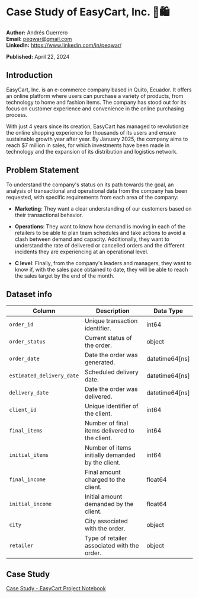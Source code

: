 # Case Study of EasyCart, Inc. 🛒🛍️
**Author:** Andrés Guerrero <br />
**Email:** peqwar@gmail.com <br />
**LinkedIn:** <a href="https://www.linkedin.com/in/peqwar/" target="_blank">https://www.linkedin.com/in/peqwar/</a>

**Published:** April 22, 2024

## Introduction

EasyCart, Inc. is an e-commerce company based in Quito, Ecuador. It offers an online platform where users can purchase a variety of products, from technology to home and fashion items. The company has stood out for its focus on customer experience and convenience in the online purchasing process.

With just 4 years since its creation, EasyCart has managed to revolutionize the online shopping experience for thousands of its users and ensure sustainable growth year after year. By January 2025, the company aims to reach $7 million in sales, for which investments have been made in technology and the expansion of its distribution and logistics network. 

## Problem Statement

To understand the company's status on its path towards the goal, an analysis of transactional and operational data from the company has been requested, with specific requirements from each area of the company:

- **Marketing**: They want a clear understanding of our customers based on their transactional behavior. 

- **Operations**: They want to know how demand is moving in each of the retailers to be able to plan team schedules and take actions to avoid a clash between demand and capacity. Additionally, they want to understand the rate of delivered or cancelled orders and the different incidents they are experiencing at an operational level.

- **C level**: Finally, from the company's leaders and managers, they want to know if, with the sales pace obtained to date, they will be able to reach the sales target by the end of the month.

## Dataset info

| Column              | Description                                                | Data Type     |
|---------------------|------------------------------------------------------------|---------------|
| `order_id`          | Unique transaction identifier.                              | int64         |
| `order_status`      | Current status of the order.                               | object        |
| `order_date`        | Date the order was generated.                              | datetime64[ns]|
| `estimated_delivery_date` | Scheduled delivery date.                                 | datetime64[ns]|
| `delivery_date`     | Date the order was delivered.                              | datetime64[ns]|
| `client_id`         | Unique identifier of the client.                           | int64         |
| `final_items`       | Number of final items delivered to the client.             | int64         |
| `initial_items`     | Number of items initially demanded by the client.           | int64         |
| `final_income`      | Final amount charged to the client.                        | float64       |
| `initial_income`    | Initial amount demanded by the client.                     | float64       |
| `city`              | City associated with the order.                            | object        |
| `retailer`          | Type of retailer associated with the order.                | object        |

## Case Study
[Case Study - EasyCart Project Notebook](./easycart_project.ipynb)
